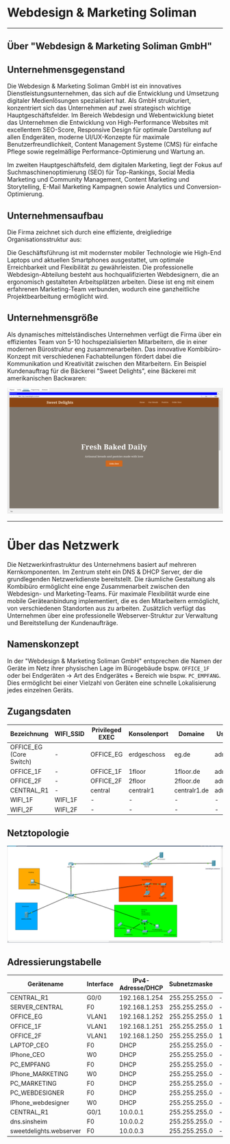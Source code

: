 # Webdesign & Marketing Soliman
---

## Über "Webdesign & Marketing Soliman GmbH"

## Unternehmensgegenstand

Die Webdesign & Marketing Soliman GmbH ist ein innovatives Dienstleistungsunternehmen, das sich auf die Entwicklung und Umsetzung digitaler Medienlösungen spezialisiert hat. Als GmbH strukturiert, konzentriert sich das Unternehmen auf zwei strategisch wichtige Hauptgeschäftsfelder. Im Bereich Webdesign und Webentwicklung bietet das Unternehmen die Entwicklung von High-Performance Websites mit excellentem SEO-Score, Responsive Design für optimale Darstellung auf allen Endgeräten, moderne UI/UX-Konzepte für maximale Benutzerfreundlichkeit, Content Management Systeme (CMS) für einfache Pflege sowie regelmäßige Performance-Optimierung und Wartung an.

Im zweiten Hauptgeschäftsfeld, dem digitalen Marketing, liegt der Fokus auf Suchmaschinenoptimierung (SEO) für Top-Rankings, Social Media Marketing und Community Management, Content Marketing und Storytelling, E-Mail Marketing Kampagnen sowie Analytics und Conversion-Optimierung.

## Unternehmensaufbau

Die Firma zeichnet sich durch eine effiziente, dreigliedrige Organisationsstruktur aus:

Die Geschäftsführung ist mit modernster mobiler Technologie wie High-End Laptops und aktuellen Smartphones ausgestattet, um optimale Erreichbarkeit und Flexibilität zu gewährleisten. Die professionelle Webdesign-Abteilung besteht aus hochqualifizierten Webdesignern, die an ergonomisch gestalteten Arbeitsplätzen arbeiten. Diese ist eng mit einem erfahrenen Marketing-Team verbunden, wodurch eine ganzheitliche Projektbearbeitung ermöglicht wird.

## Unternehmensgröße

Als dynamisches mittelständisches Unternehmen verfügt die Firma über ein effizientes Team von 5-10 hochspezialisierten Mitarbeitern, die in einer modernen Bürostruktur eng zusammenarbeiten. Das innovative Kombibüro-Konzept mit verschiedenen Fachabteilungen fördert dabei die Kommunikation und Kreativität zwischen den Mitarbeitern. Ein Beispiel Kundenauftrag für die Bäckerei "Sweet Delights", eine Bäckerei mit amerikanischen Backwaren:

![image.png](image.png)

---

# Über das Netzwerk

Die Netzwerkinfrastruktur des Unternehmens basiert auf mehreren Kernkomponenten. Im Zentrum steht ein DNS & DHCP Server, der die grundlegenden Netzwerkdienste bereitstellt. Die räumliche Gestaltung als Kombibüro ermöglicht eine enge Zusammenarbeit zwischen den Webdesign- und Marketing-Teams. Für maximale Flexibilität wurde eine mobile Geräteanbindung implementiert, die es den Mitarbeitern ermöglicht, von verschiedenen Standorten aus zu arbeiten. Zusätzlich verfügt das Unternehmen über eine professionelle Webserver-Struktur zur Verwaltung und Bereitstellung der Kundenaufträge.

## Namenskonzept

In der "Webdesign & Marketing Soliman GmbH" entsprechen die Namen der Geräte im Netz ihrer physischen Lage im Bürogebäude bspw. `OFFICE_1F` oder bei Endgeräten → Art des Endgerätes + Bereich wie bspw. `PC_EMPFANG`. Dies ermöglicht bei einer Vielzahl von Geräten eine schnelle Lokalisierung jedes einzelnen Geräts.

## Zugangsdaten

| Bezeichnung | WIFI_SSID | Privileged EXEC | Konsolenport | Domaine | User | Passwort | WLAN PW |
| --- | --- | --- | --- | --- | --- | --- | --- |
| OFFICE_EG (Core Switch) | - | OFFICE_EG | erdgeschoss | eg.de | admin | web | - |
| OFFICE_1F | - | OFFICE_1F | 1floor | 1floor.de | admin | web | - |
| OFFICE_2F | - | OFFICE_2F | 2floor | 2floor.de | admin | web | - |
| CENTRAL_R1 | - | central | centralr1 | centralr1.de | admin | web | - |
| WIFI_1F | WIFI_1F | - | - | - | - | - | WIFI1FLOOR |
| WIFI_2F | WIFI_2F | - | - | - | - | - | WIFI2FLOOR |

## Netztopologie

![image.png](image%201.png)

## Adressierungstabelle

| Gerätename | Interface | IPv4-Adresse/DHCP | Subnetzmaske | Default Gateway |
| --- | --- | --- | --- | --- |
| CENTRAL_R1 | G0/0 | 192.168.1.254 | 255.255.255.0 | - |
| SERVER_CENTRAL | F0 | 192.168.1.253 | 255.255.255.0 | - |
| OFFICE_EG | VLAN1 | 192.168.1.252 | 255.255.255.0 | 192.168.1254 |
| OFFICE_1F | VLAN1 | 192.168.1.251 | 255.255.255.0 | 192.168.1.254 |
| OFFICE_2F | VLAN1 | 192.168.1.250 | 255.255.255.0 | 192.168.1.254 |
| LAPTOP_CEO | F0 | DHCP | 255.255.255.0 | - |
| IPhone_CEO | W0 | DHCP | 255.255.255.0 | - |
| PC_EMPFANG | F0 | DHCP | 255.255.255.0 | - |
| IPhone_MARKETING | W0 | DHCP | 255.255.255.0 | - |
| PC_MARKETING | F0 | DHCP | 255.255.255.0 | - |
| PC_WEBDESIGNER | F0 | DHCP | 255.255.255.0 | - |
| IPhone_webdesigner | W0 | DHCP | 255.255.255.0 | - |
| CENTRAL_R1 | G0/1 | 10.0.0.1 | 255.255.255.0 | - |
| dns.sinsheim | F0 | 10.0.0.2 | 255.255.255.0 | - |
| sweetdelights.webserver | F0 | 10.0.0.3 | 255.255.255.0 | - |
